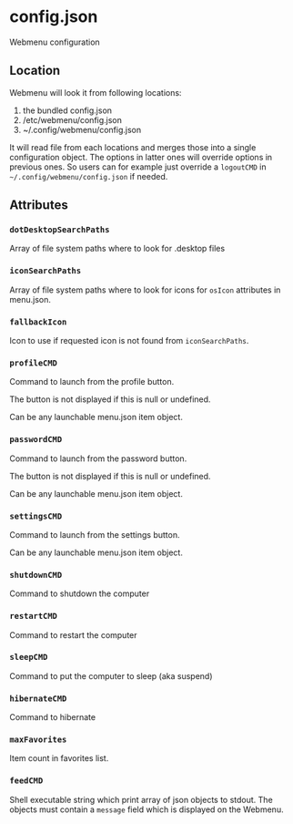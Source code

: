 # config.json

Webmenu configuration

## Location

Webmenu will look it from following locations:

  1. the bundled config.json
  2. /etc/webmenu/config.json
  3. ~/.config/webmenu/config.json

It will read file from each locations and merges those into a single
configuration object. The options in latter ones will override options in
previous ones. So users can for example just override a `logoutCMD` in
`~/.config/webmenu/config.json` if needed.

## Attributes


### `dotDesktopSearchPaths`

Array of file system paths where to look for .desktop files

### `iconSearchPaths`

Array of file system paths where to look for icons for `osIcon` attributes in
menu.json.

### `fallbackIcon`

Icon to use if requested icon is not found from `iconSearchPaths`.

### `profileCMD`

Command to launch from the profile button.

The button is not displayed if this is null or undefined.

Can be any launchable menu.json item object.

### `passwordCMD`

Command to launch from the password button.

The button is not displayed if this is null or undefined.

Can be any launchable menu.json item object.


### `settingsCMD`

Command to launch from the settings button.

Can be any launchable menu.json item object.

### `shutdownCMD`

Command to shutdown the computer

### `restartCMD`

Command to restart the computer

### `sleepCMD`

Command to put the computer to sleep (aka suspend)

### `hibernateCMD`

Command to hibernate

### `maxFavorites`

Item count in favorites list.

### `feedCMD`

Shell executable string which print array of json objects to stdout. The
objects must contain a `message` field which is displayed on the Webmenu.


